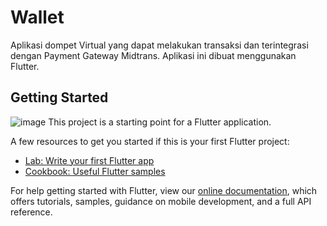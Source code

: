 # Wallet

Aplikasi dompet Virtual yang dapat melakukan transaksi dan terintegrasi dengan Payment Gateway Midtrans. Aplikasi ini dibuat menggunakan Flutter.

## Getting Started
![image](/assets/Cover.jpg "Cover")
This project is a starting point for a Flutter application.

A few resources to get you started if this is your first Flutter project:

- [Lab: Write your first Flutter app](https://flutter.dev/docs/get-started/codelab)
- [Cookbook: Useful Flutter samples](https://flutter.dev/docs/cookbook)

For help getting started with Flutter, view our
[online documentation](https://flutter.dev/docs), which offers tutorials,
samples, guidance on mobile development, and a full API reference.
